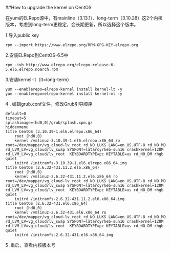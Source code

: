 ##How to upgrade the kernel on CentOS    

在yum的ELRepo源中，有mainline（3.13.1）、long-term（3.10.28）这2个内核版本，考虑到long-term更稳定，会长期更新，所以选择这个版本。    

1.导入public key   

	rpm --import https://www.elrepo.org/RPM-GPG-KEY-elrepo.org  

2.安装ELRepo到CentOS-6.5中    
  
	rpm -ivh http://www.elrepo.org/elrepo-release-6-5.el6.elrepo.noarch.rpm    
  

3.安装kernel-lt（lt=long-term）    
    
	yum --enablerepo=elrepo-kernel install kernel-lt -y   
	yum --enablerepo=elrepo-kernel install kernel-ml -y      
 
4 . 编辑grub.conf文件，修改Grub引导顺序  

	default=0    
	timeout=5    
	splashimage=(hd0,0)/grub/splash.xpm.gz    
	hiddenmenu    
	title CentOS (3.10.39-1.el6.elrepo.x86_64)    
	    root (hd0,0)    
	    kernel /vmlinuz-3.10.39-1.el6.elrepo.x86_64 ro root=/dev/mapper/vg_cloud-lv_root rd_NO_LUKS LANG=en_US.UTF-8 rd_NO_MD rd_LVM_LV=vg_cloud/lv_swap SYSFONT=latarcyrheb-sun16 crashkernel=128M rd_LVM_LV=vg_cloud/lv_root  KEYBOARDTYPE=pc KEYTABLE=us rd_NO_DM rhgb quiet
	    initrd /initramfs-3.10.39-1.el6.elrepo.x86_64.img    
	title CentOS (2.6.32-431.11.2.el6.x86_64)    
	    root (hd0,0)    
	    kernel /vmlinuz-2.6.32-431.11.2.el6.x86_64 ro root=/dev/mapper/vg_cloud-lv_root rd_NO_LUKS LANG=en_US.UTF-8 rd_NO_MD rd_LVM_LV=vg_cloud/lv_swap SYSFONT=latarcyrheb-sun16 crashkernel=128M rd_LVM_LV=vg_cloud/lv_root  KEYBOARDTYPE=pc KEYTABLE=us rd_NO_DM rhgb quiet
	    initrd /initramfs-2.6.32-431.11.2.el6.x86_64.img    
	title CentOS (2.6.32-431.el6.x86_64)    
	    root (hd0,0)    
	    kernel /vmlinuz-2.6.32-431.el6.x86_64 ro root=/dev/mapper/vg_cloud-lv_root rd_NO_LUKS LANG=en_US.UTF-8 rd_NO_MD rd_LVM_LV=vg_cloud/lv_swap SYSFONT=latarcyrheb-sun16 crashkernel=128M rd_LVM_LV=vg_cloud/lv_root  KEYBOARDTYPE=pc KEYTABLE=us rd_NO_DM rhgb quiet
	    initrd /initramfs-2.6.32-431.el6.x86_64.img    


5 .重启，查看内核版本号    
